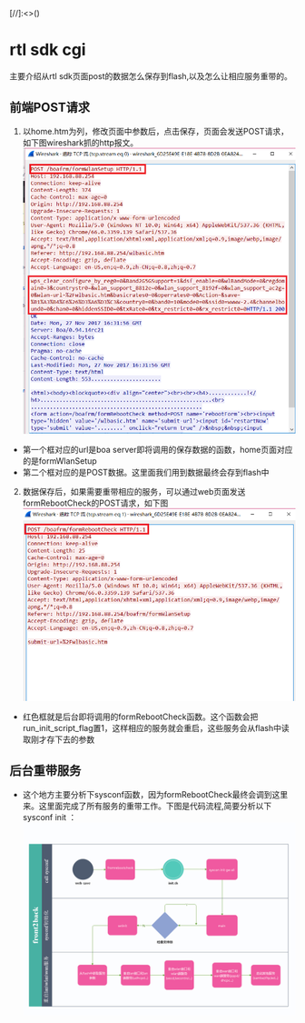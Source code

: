 [//]:<>(<meta http-equiv="refresh" content="10">)
# rtl sdk cgi
主要介绍从rtl sdk页面post的数据怎么保存到flash,以及怎么让相应服务重带的。  
## 前端POST请求  
1. 以home.htm为列，修改页面中参数后，点击保存，页面会发送POST请求，如下图wireshark抓的http报文。  
![dsl](https://github.com/henerywang/usefultools/blob/master/realtek/save-data.png?raw=true) 
* 第一个框对应的url是boa  server即将调用的保存数据的函数，home页面对应的是formWlanSetup  
* 第二个框对应的是POST数据。这里面我们用到数据最终会存到flash中  

2. 数据保存后，如果需要重带相应的服务，可以通过web页面发送formRebootCheck的POST请求，如下图  
![packet](https://github.com/henerywang/usefultools/blob/master/realtek/do-service.png?raw=true)  
* 红色框就是后台即将调用的formRebootCheck函数。这个函数会把run_init_script_flag置1，这样相应的服务就会重启，这些服务会从flash中读取刚才存下去的参数  

## 后台重带服务
* 这个地方主要分析下sysconf函数，因为formRebootCheck最终会调到这里来。这里面完成了所有服务的重带工作。下图是代码流程,简要分析以下sysconf init ：  
![dsl](https://github.com/henerywang/usefultools/blob/master/realtek/frount2back.png?raw=true)  

